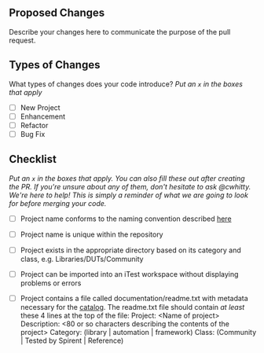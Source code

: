 ## Proposed Changes

Describe your changes here to communicate the purpose of the pull request.

## Types of Changes

What types of changes does your code introduce?
_Put an `x` in the boxes that apply_

- [ ] New Project
- [ ] Enhancement
- [ ] Refactor
- [ ] Bug Fix

## Checklist

_Put an `x` in the boxes that apply. You can also fill these out after creating the PR. If you're unsure about any of them, don't hesitate to ask @cwhitty. We're here to help! This is simply a reminder of what we are going to look for before merging your code._

- [ ] Project name conforms to the naming convention described [here](https://github.com/Spirent/iTest-assets/blob/master/README.md)
- [ ] Project name is unique within the repository
- [ ] Project exists in the appropriate directory based on its category and class, e.g. Libraries/DUTs/Community
- [ ] Project can be imported into an iTest workspace without displaying problems or errors
- [ ] Project contains a file called documentation/readme.txt with metadata necessary for the [catalog](https://developer.spirent.com/). The readme.txt file should contain _at least_ these 4 lines at the top of the file:
      Project: \<Name of project>
      Description: \<80 or so characters describing the contents of the project>
      Category: (library | automation | framework)
      Class: (Community | Tested by Spirent | Reference)
 
